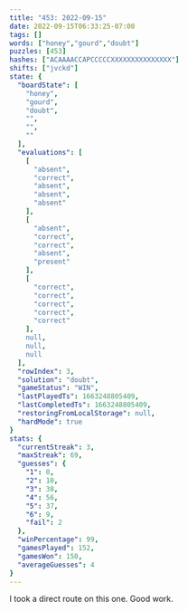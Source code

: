```yaml
---
title: "453: 2022-09-15"
date: 2022-09-15T06:33:25-07:00
tags: []
words: ["honey","gourd","doubt"]
puzzles: [453]
hashes: ["ACAAAACCAPCCCCCXXXXXXXXXXXXXXX"]
shifts: ["jvckd"]
state: {
  "boardState": [
    "honey",
    "gourd",
    "doubt",
    "",
    "",
    ""
  ],
  "evaluations": [
    [
      "absent",
      "correct",
      "absent",
      "absent",
      "absent"
    ],
    [
      "absent",
      "correct",
      "correct",
      "absent",
      "present"
    ],
    [
      "correct",
      "correct",
      "correct",
      "correct",
      "correct"
    ],
    null,
    null,
    null
  ],
  "rowIndex": 3,
  "solution": "doubt",
  "gameStatus": "WIN",
  "lastPlayedTs": 1663248805409,
  "lastCompletedTs": 1663248805409,
  "restoringFromLocalStorage": null,
  "hardMode": true
}
stats: {
  "currentStreak": 3,
  "maxStreak": 69,
  "guesses": {
    "1": 0,
    "2": 10,
    "3": 38,
    "4": 56,
    "5": 37,
    "6": 9,
    "fail": 2
  },
  "winPercentage": 99,
  "gamesPlayed": 152,
  "gamesWon": 150,
  "averageGuesses": 4
}
---
```


<!-- more -->
I took a direct route on this one. Good work. 
